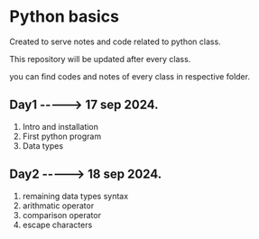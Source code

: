 #          Python basics
Created to serve notes and code related to python class.

This repository will be updated after every class.

you can find codes and notes of every class in respective folder.

##     Day1 -----> 17 sep 2024. 
1. Intro and installation
2. First python program
3. Data types


##     Day2 -----> 18 sep 2024. 
1. remaining data types syntax
2. arithmatic operator
3. comparison operator
4. escape characters
     
